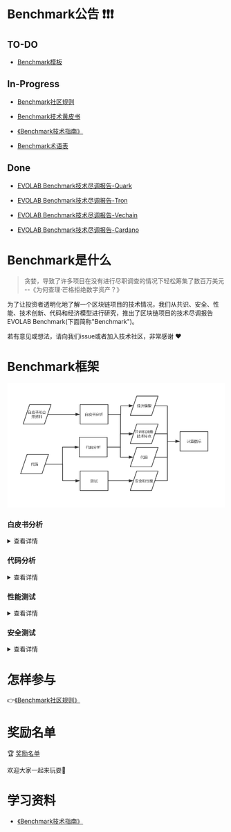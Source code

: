 # Benchmark公告 :exclamation::exclamation::exclamation:
## TO-DO

- [Benchmark模板](rule/md/Benchmark_template/Benchmark_template.md)


## In-Progress

- [Benchmark社区规则](rule/md/Benchmark_rule/Benchmark_rule.md)

- [Benchmark技术黄皮书](result/md/Benchmark_yellowpaper_zh-cn/Benchmark_rule.md)

- [《Benchmark技术指南》](https://github.com/EVOLABTeam/benchmark/wiki)

- [Benchmark术语表](result/md/Glossary/Glossary.md)


## Done

- [EVOLAB Benchmark技术尽调报告-Quark](result/pdf/Benchmark_Quark_zh-cn.pdf)

- [EVOLAB Benchmark技术尽调报告-Tron](result/pdf/Benchmark_Tron_zh-cn.pdf)

- [EVOLAB Benchmark技术尽调报告-Vechain](result/md/Benchmark_Vechain_zh-cn.md)

- [EVOLAB Benchmark技术尽调报告-Cardano](result/md/Benchmark_Cardano_zh-cn.md)

# Benchmark是什么

> 贪婪，导致了许多项目在没有进行尽职调查的情况下轻松筹集了数百万美元 --《为何查理·芒格拒绝数字资产？》

为了让投资者透明化地了解一个区块链项目的技术情况，我们从共识、安全、性能、技术创新、代码和经济模型进行研究，推出了区块链项目的技术尽调报告EVOLAB Benchmark(下面简称"Benchmark")。

若有意见或想法，请向我们issue或者加入技术社区，非常感谢 :heart:

# Benchmark框架

![Benchmark技术架构](media/Benchmark技术架构.png)


### 白皮书分析

<details>

<summary>查看详情</summary>

![白皮书分析](media/白皮书分析.png)

</details>

### 代码分析

<details>
<summary>查看详情</summary>

![代码分析](media/代码分析.png)

</details>

### 性能测试

<details>
<summary>查看详情</summary>

![性能测试](media/性能测试.png)

</details>

### 安全测试

<details>
<summary>查看详情</summary>

![安全测试](media/安全测试.png)

</details>

# 怎样参与

:point_right:[《Benchmark社区规则》](rule/md/Benchmark_rule/Benchmark_rule.md)


# 奖励名单

:trophy: [奖励名单](rule/md/Benchmark_reward_list/Benchmark_reward_list.md)

欢迎大家一起来玩耍:dancers:

# 学习资料

- [《Benchmark技术指南》](https://github.com/EVOLABTeam/benchmark/wiki)
